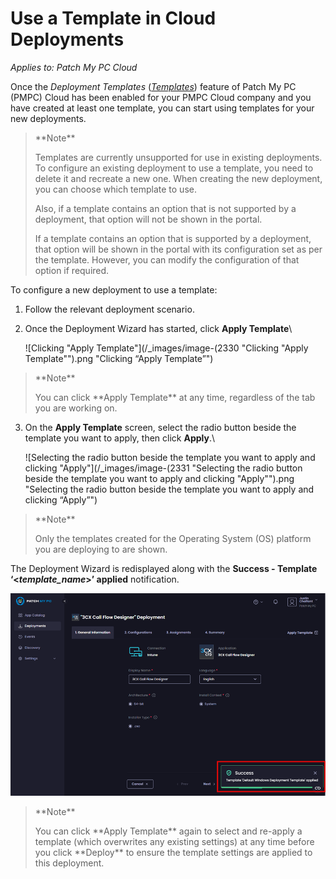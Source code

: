 # Use a Template in Cloud Deployments

_Applies to: Patch My PC Cloud_

Once the _Deployment Templates_ ([_Templates_](../cloud-administration/manage-cloud-deployment-templates/)) feature of Patch My PC (PMPC) Cloud has been enabled for your PMPC Cloud company and you have created at least one template, you can start using templates for your new deployments.

<blockquote class="wp-block-quote">
<p>**Note**</p>
<p>Templates are currently unsupported for use in existing deployments. To configure an existing deployment to use a template, you need to delete it and recreate a new one. When creating the new deployment, you can choose which template to use.</p>
<p>Also, if a template contains an option that is not supported by a deployment, that option will not be shown in the portal.</p>
<p>If a template contains an option that is supported by a deployment, that option will be shown in the portal with its configuration set as per the template. However, you can modify the configuration of that option if required.</p>
</blockquote>

To configure a new deployment to use a template:

1. Follow the relevant deployment scenario.
2.  Once the Deployment Wizard has started, click **Apply Template**\


    ![Clicking "Apply Template"](/_images/image-(2330 "Clicking \"Apply Template\"").png "Clicking “Apply Template”")

<blockquote class="wp-block-quote">
<p>**Note**</p>
<p>You can click **Apply Template** at any time, regardless of the tab you are working on.</p>
</blockquote>

3.  On the **Apply Template** screen, select the radio button beside the template you want to apply, then click **Apply**.\


    ![Selecting the radio button beside the template you want to apply and clicking "Apply"](/_images/image-(2331 "Selecting the radio button beside the template you want to apply and clicking \"Apply\"").png "Selecting the radio button beside the template you want to apply and clicking “Apply”")

<blockquote class="wp-block-quote">
<p>**Note**</p>
<p>Only the templates created for the Operating System (OS) platform you are deploying to are shown.</p>
</blockquote>

The Deployment Wizard is redisplayed along with the **Success - Template ‘<**_**template\_name**_**>’ applied** notification.

![](/_images/image-(2332).png)

<blockquote class="wp-block-quote">
<p>**Note**</p>
<p>You can click **Apply Template** again to select and re-apply a template (which overwrites any existing settings) at any time before you click **Deploy** to ensure the template settings are applied to this deployment.</p>
</blockquote>